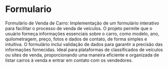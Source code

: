 # Formulario
Formulário de Venda de Carro: Implementação de um formulário interativo para facilitar o processo de venda de veículos. O projeto permite que o usuário forneça informações essenciais sobre o carro, como modelo, ano, quilometragem, preço, fotos e dados de contato, de forma simples e intuitiva. O formulário inclui validação de dados para garantir a precisão das informações fornecidas. Ideal para plataformas de classificados de veículos ou sites de venda, proporcionando uma maneira eficiente e organizada de listar carros à venda e entrar em contato com os vendedores.
